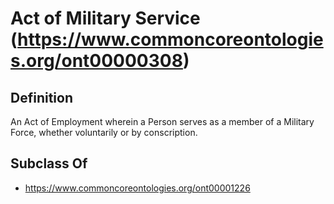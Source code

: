 # Act of Military Service (https://www.commoncoreontologies.org/ont00000308)

## Definition
An Act of Employment wherein a Person serves as a member of a Military Force, whether voluntarily or by conscription.

## Subclass Of
- https://www.commoncoreontologies.org/ont00001226


